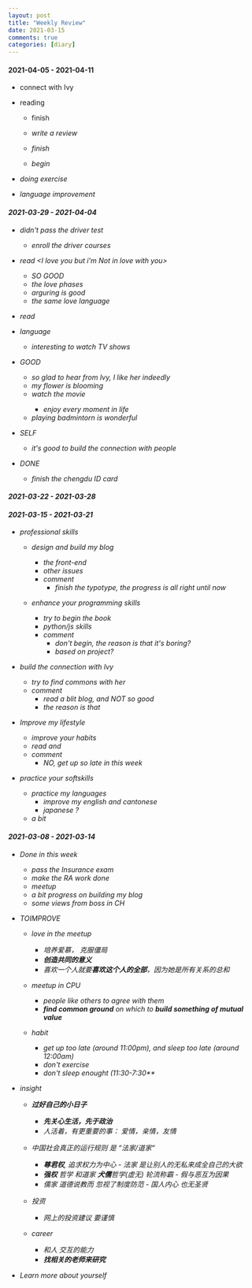 ```yaml
---
layout: post
title: "Weekly Review"
date: 2021-03-15
comments: true
categories: [diary]
---
```


#### 2021-04-05 - 2021-04-11

* connect with Ivy

* reading
    - finish <I love you but>
    - write a review

    - finish <the little scheme>

    - begin <lisp in small pieces>

* doing exercise

* language improvement

#### 2021-03-29 - 2021-04-04

* didn't pass the driver test
    - enroll the driver courses

* read <I love you but i'm Not in love with you>
    - SO GOOD
    - the love phases
    - arguring is good
    - the same love language

* read <the little schemer>

* language
    - interesting to watch TV shows <friends>

* GOOD
    - so glad to hear from Ivy, I like her indeedly
    - my flower is blooming
    - watch the movie <soul>
        + enjoy every moment in life
    - playing badmintorn is wonderful

* SELF
    - it's good to build the connection with people


* DONE
    - finish the chengdu ID card


#### 2021-03-22 - 2021-03-28

#### 2021-03-15 - 2021-03-21
* professional skills
    - design and build my blog
        + the front-end
        + other issues
        + comment
            - finish the typotype, the progress is all right until now

    - enhance your programming skills
        + try to begin the book <lisp in small pieces>
        + python/js skills
        + comment
            - don't begin, the reason is that it's boring?
            - based on project?

* build the connection with Ivy
    - try to find commons with her
    - comment
        + read a blit blog, and NOT so good
        + the reason is that

* Improve my lifestyle
    - improve your habits
    - read <atomic habits> and <mastery>
    - comment
        + NO, get up so late in this week

* practice your softskills
    - practice my languages
        + improve my english and cantonese
        + japanese ?
    - a bit


#### 2021-03-08 -  2021-03-14
  * Done in this week
    - pass the Insurance exam
    - make the RA work done
    - meetup
    - a bit progress on building my blog
    - some views from boss in CH


  * TOIMPROVE
    - love in the meetup
      + 培养爱慕， 克服僵局
      + **创造共同的意义**
      + 喜欢一个人就要**喜欢这个人的全部**，因为她是所有关系的总和

    - meetup in CPU
      + people like others to agree with them
      + **find common ground** on which to **build something of mutual value**

    - habit
      + get up too late (around 11:00pm), and sleep too late (around 12:00am)
      + don't exercise
      + don't sleep enought (11:30-7:30**

  * insight
    - **过好自己的小日子**
      + **先关心生活，先于政治**
      + 人活着，有更重要的事： 爱情，亲情，友情

    - 中国社会真正的运行规则 是 “法家/道家“
      + **尊君权**, 追求权力为中心  - 法家 是让别人的无私来成全自己的大欲
      +  **强权** 哲学 和道家 **犬儒**哲学(虚无) 轮流称霸 - 假与恶互为因果
      + 儒家 道德说教而 忽视了制度防范  - 国人内心 也无圣贤

    - 投资
      + 网上的投资建议 要谨慎

    - career
      + 和人 交互的能力
      + **找相关的老师来研究**

  *  Learn more about yourself
